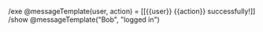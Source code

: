 /exe @messageTemplate(user, action) = [[{{user}} {{action}} successfully!]]
/show @messageTemplate("Bob", "logged in")